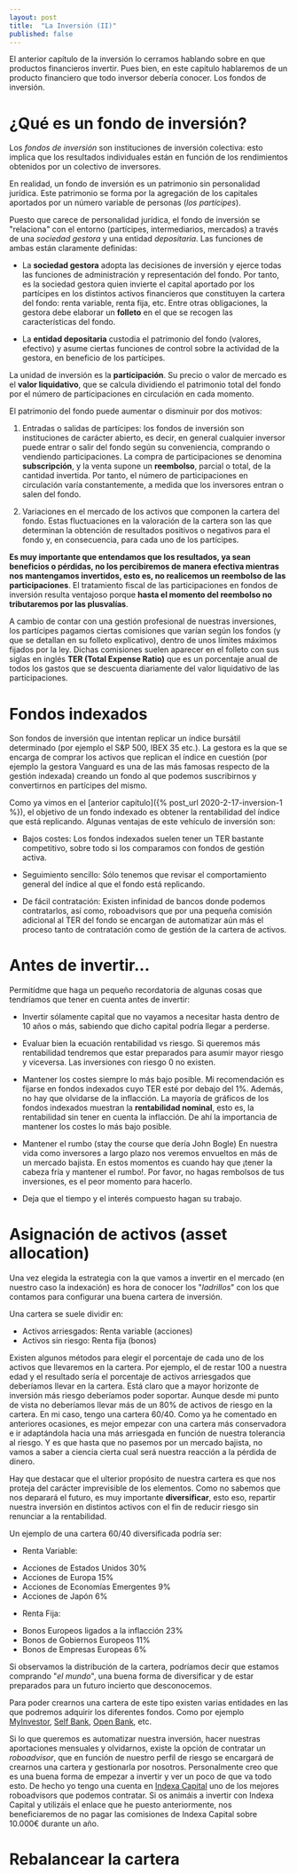 ```yaml
---
layout: post
title:  "La Inversión (II)"
published: false
---
```


El anterior capítulo de la inversión lo cerramos hablando sobre en que productos financieros invertir. Pues bien, en este capítulo hablaremos de un producto financiero que todo inversor debería conocer. Los fondos de inversión.

# ¿Qué es un fondo de inversión?

Los *fondos de inversión* son instituciones de inversión colectiva: esto implica que los resultados individuales están en función de los rendimientos obtenidos por un colectivo de inversores.

En realidad, un fondo de inversión es un patrimonio sin personalidad jurídica. Este patrimonio se forma por la agregación de los capitales aportados por un número variable de personas (*los partícipes*).

Puesto que carece de personalidad jurídica, el fondo de inversión se "relaciona" con el entorno (partícipes, intermediarios, mercados) a través de una *sociedad gestora* y una entidad *depositaria*. Las funciones de ambas están claramente definidas:

* La **sociedad gestora** adopta las decisiones de inversión y ejerce todas las funciones de administración y representación del fondo. Por tanto, es la sociedad gestora quien invierte el capital aportado por los partícipes en los distintos activos financieros que constituyen la cartera del fondo: renta variable, renta fija, etc. Entre otras obligaciones, la gestora debe elaborar un **folleto** en el que se recogen las características del fondo.

* La **entidad depositaria** custodia el patrimonio del fondo (valores, efectivo) y asume ciertas funciones de control sobre la actividad de la gestora, en beneficio de los partícipes.

La unidad de inversión es la **participación**. Su precio o valor de mercado es el **valor liquidativo**, que se calcula dividiendo el patrimonio total del fondo por el número de participaciones en circulación en cada momento.

El patrimonio del fondo puede aumentar o disminuir por dos motivos:

1. Entradas o salidas de partícipes: los fondos de inversión son instituciones de carácter abierto, es decir, en general cualquier inversor puede entrar o salir del fondo según su conveniencia, comprando o vendiendo participaciones. La compra de participaciones se denomina **subscripción**, y la venta supone un **reembolso**, parcial o total, de la cantidad invertida. Por tanto, el número de participaciones en circulación varía constantemente, a medida que los inversores entran o salen del fondo.

2. Variaciones en el mercado de los activos que componen la cartera del fondo. Estas fluctuaciones en la valoración de la cartera son las que determinan la obtención de resultados positivos o negativos para el fondo y, en consecuencia, para cada uno de los partícipes.

**Es muy importante que entendamos que los resultados, ya sean beneficios o pérdidas, no los percibiremos de manera efectiva mientras nos mantengamos invertidos, esto es, no realicemos un reembolso de las participaciones**. El tratamiento fiscal de las participaciones en fondos de inversión resulta ventajoso porque **hasta el momento del reembolso no tributaremos por las plusvalías**.

A cambio de contar con una gestión profesional de nuestras inversiones, los partícipes pagamos ciertas comisiones que varían según los fondos (y que se detallan en su folleto explicativo), dentro de unos límites máximos fijados por la ley. Dichas comisiones suelen aparecer en el folleto con sus siglas en inglés **TER (Total Expense Ratio)** que es un porcentaje anual de todos los gastos que se descuenta diariamente del valor liquidativo de las participaciones.

# Fondos indexados

Son fondos de inversión que intentan replicar un índice bursátil determinado (por ejemplo el S&P 500, IBEX 35 etc.). La gestora es la que se encarga de comprar los activos que replican el índice en cuestión (por ejemplo la gestora Vanguard es una de las más famosas respecto de la gestión indexada) creando un fondo al que podemos suscribirnos y convertirnos en partícipes del mismo.

Como ya vimos en el [anterior capítulo]({% post_url 2020-2-17-inversion-1 %}), el objetivo de un fondo indexado es obtener la rentabilidad del índice que está replicando. Algunas ventajas de este vehículo de inversión son:

* Bajos costes: Los fondos indexados suelen tener un TER bastante competitivo, sobre todo si los comparamos con fondos de gestión activa.

* Seguimiento sencillo: Sólo tenemos que revisar el comportamiento general del índice al que el fondo está replicando.

* De fácil contratación: Existen infinidad de bancos donde podemos contratarlos, así como, roboadvisors que por una pequeña comisión adicional al TER del fondo se encargan de automatizar aún más el proceso tanto de contratación como de gestión de la cartera de activos.

# Antes de invertir...

Permitídme que haga un pequeño recordatoria de algunas cosas que tendríamos que tener en cuenta antes de invertir:

* Invertir sólamente capital que no vayamos a necesitar hasta dentro de 10 años o más, sabiendo que dicho capital podría llegar a perderse.

* Evaluar bien la ecuación rentabilidad vs riesgo. Si queremos más rentabilidad tendremos que estar preparados para asumir mayor riesgo y viceversa. Las inversiones con riesgo 0 no existen.

* Mantener los costes siempre lo más bajo posible. Mi recomendación es fijarse en fondos indexados cuyo TER esté por debajo del 1%. Además, no hay que olvidarse de la inflacción. La mayoría de gráficos de los fondos indexados muestran la **rentabilidad nominal**, esto es, la rentabilidad sin tener en cuenta la inflacción. De ahí la importancia de mantener los costes lo más bajo posible.

* Mantener el rumbo (stay the course que dería John Bogle) En nuestra vida como inversores a largo plazo nos veremos envueltos en más de un mercado bajista. En estos momentos es cuando hay que ¡tener la cabeza fría y mantener el rumbo!. Por favor, no hagas rembolsos de tus inversiones, es el peor momento para hacerlo.

* Deja que el tiempo y el interés compuesto hagan su trabajo.

# Asignación de activos (asset allocation)

Una vez elegida la estrategia con la que vamos a invertir en el mercado (en nuestro caso la indexación) es hora de conocer los "*ladrillos*" con los que contamos para configurar una buena cartera de inversión.

Una cartera se suele dividir en:

* Activos arriesgados: Renta variable (acciones)
* Activos sin riesgo: Renta fija (bonos)

Existen algunos métodos para elegir el porcentaje de cada uno de los activos que llevaremos en la cartera. Por ejemplo, el de restar 100 a nuestra edad y el resultado sería el porcentaje de activos arriesgados que deberíamos llevar en la cartera. Está claro que a mayor horizonte de inversión más riesgo deberíamos poder soportar. Aunque desde mi punto de vista no deberíamos llevar más de un 80% de activos de riesgo en la cartera. En mi caso, tengo una cartera 60/40. Como ya he comentado en anteriores ocasiones, es mejor empezar con una cartera más conservadora e ir adaptándola hacia una más arriesgada en función de nuestra tolerancia al riesgo. Y es que hasta que no pasemos por un mercado bajista, no vamos a saber a ciencia cierta cual será nuestra reacción a la pérdida de dinero.

Hay que destacar que el ulterior propósito de nuestra cartera es que nos proteja del carácter imprevisible de los elementos. Como no sabemos que nos deparará el futuro, es muy importante **diversificar**, esto eso, repartir nuestra inversión en distintos activos con el fin de reducir riesgo sin renunciar a la rentabilidad.

Un ejemplo de una cartera 60/40 diversificada podría ser:

* Renta Variable:
- Acciones de Estados Unidos 30%
- Acciones de Europa 15%
- Acciones de Economías Emergentes 9%
- Acciones de Japón 6%

* Renta Fija:
- Bonos Europeos ligados a la inflacción 23%
- Bonos de Gobiernos Europeos 11%
- Bonos de Empresas Europeas 6%

Si observamos la distribución de la cartera, podríamos decir que estamos comprando "*el mundo*", una buena forma de diversificar y de estar preparados para un futuro incierto que desconocemos.

Para poder crearnos una cartera de este tipo existen varias entidades en las que podremos adquirir los diferentes fondos. Como por ejemplo [MyInvestor](https://myinvestor.es), [Self Bank](https://www.selfbank.es), [Open Bank](https://www.openbank.es), etc.

Si lo que queremos es automatizar nuestra inversión, hacer nuestras aportaciones mensuales y olvidarnos, existe la opción de contratar un *roboadvisor*, que en función de nuestro perfil de riesgo se encargará de crearnos una cartera y gestionarla por nosotros. Personalmente creo que es una buena forma de empezar a invertir y ver un poco de que va todo esto. De hecho yo tengo una cuenta en [Indexa Capital](https://indexacapital.com/es/t/raIa2f) uno de los mejores roboadvisors que podemos contratar. Si os animáis a invertir con Indexa Capital y utilizáis el enlace que he puesto anteriormente, nos beneficiaremos de no pagar las comisiones de Indexa Capital sobre 10.000€ durante un año.

# Rebalancear la cartera

